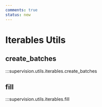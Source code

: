 ```yaml
---
comments: true
status: new
---
```


# Iterables Utils

<div class="md-typeset">
  <h2>create_batches</h2>
</div>

:::supervision.utils.iterables.create_batches

<div class="md-typeset">
  <h2>fill</h2>
</div>

:::supervision.utils.iterables.fill
